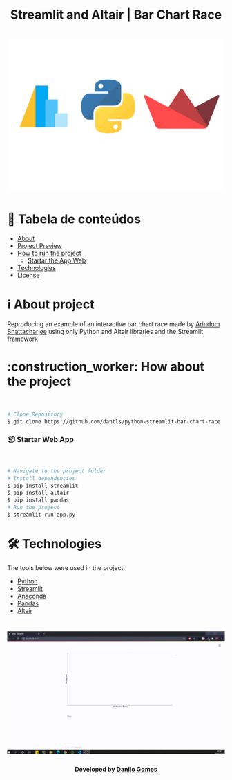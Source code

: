 <h1 align="center" name="title">Streamlit and Altair | Bar Chart Race</h1>

<h1 align="center">
  <img width=500 src="https://github.com/dantls/python-streamlit-bar-chart-race/blob/main/Logo.svg" alt="Logo" />
</h1>


# :pushpin: Tabela de conteúdos
<!--ts-->
   * [About](#About)
   * [Project Preview](#preview)
   * [How to run the project](#run)
      * [Startar the App Web](#web)
   * [Technologies](#technologies)
   * [License](#license)
<!--te-->


<h1 name="About">ℹ About project</h1>
Reproducing an example of an interactive bar chart race made by <a href="https://towardsdatascience.com/add-animated-charts-to-your-dashboards-with-streamlit-python-f41863f1ef7c" target="_blank">Arindom Bhattacharjee</a> using only Python and Altair libraries and the Streamlit framework

<h1 name="run">:construction_worker: How about the project</h1> <br>

```bash
# Clone Repository
$ git clone https://github.com/dantls/python-streamlit-bar-chart-race
```

<h3 name='server'>📦 Startar Web App</h3><br>

```bash
# Navigate to the project folder
# Install dependencies
$ pip install streamlit
$ pip install altair
$ pip install pandas
# Run the project
$ streamlit run app.py
```

<h1 name="technologies">🛠 Technologies</h1>

The tools below were used in the project:

- [Python](https://www.python.org/)
- [Streamlit](https://www.streamlit.io/)
- [Anaconda](https://www.anaconda.com/)
- [Pandas](https://pandas.pydata.org/)
- [Altair](https://altair-viz.github.io/index.html)

<h1 align="center">
  <img width=1024 src="https://github.com/dantls/python-streamlit-bar-chart-race/blob/main/figure.gif" alt="preview" />
</h1>

<h4 name="license" align="center">
    Developed by <a href="https://www.linkedin.com/in/danilo-gomes-394459103/" target="_blank">Danilo Gomes</a>
</h4>

